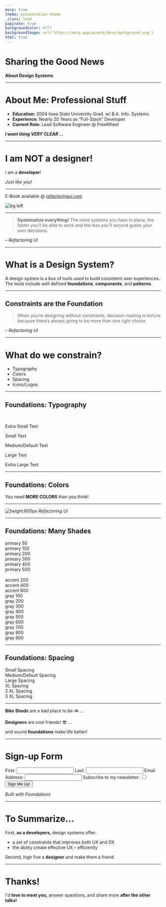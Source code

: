 ```yaml
---
marp: true
theme: presentation-theme
_class: lead
paginate: true
backgroundColor: #fff
backgroundImage: url('https://marp.app/assets/hero-background.svg')
html: true
---
```


# Sharing the Good News

**About Design Systems**

<!-- 

Thanks you's: 
- Thank Heather and Bitovi
- Thanks Jessica and Slolam Build 

IMPORTANT NOTE: No Questions!  Keep time for networking at the end!

Comment: Hi!  I'm Shea Leslein, and I'm here to share the good news about design systems with you!

Comment:  Lets get Started!

-->

---

<!-- # About Me


Fam: Married 16 years, 4 kids, 15, 14, 12, 10

Comment: I think community is SO important.  
  - Thank Heather for coordinating our meetings and Jessica and the folks here at Soloam Build for hosting

    
Joke: The title of this talk as actually inspired by something my Pastor said during a sermon. So, if you ever meet Pastor Adam waters, from Grace Bible Church, please don't tell him I day dream during his sermons :smile:

Comment:  Now, I also like listening to podcasts when I walk the dog.  This seemingly random fact plays a key role in the story I will share today.

 
Personal Stuff:
- Meet the Fam!
- Community & Church
- Walks and Software Podcasts

![bg right](IMG_3296.JPG)

---

 -->

# About Me: Professional Stuff

<!--
Comment:  Professionally, I realize nobody probably cares where I went to school, or when.  But I am a proud Iowan, and I am old.... I mean... I'm quite experienced...

Comment: Nearly 20 years to be more precise. Mostly as a full stack developer.  Currently I'm a lead engineer at FreeWheel, and Ad-tech company. 

Comment: As we move forward, I want to make one thing VERY clear.
-->

- **Education:** 2004 Iowa State University Grad. w/ B.A. Info. Systems 
- **Experience:** Nearly 20 Years as “Full-Stack” Developer
- **Current Role:** Lead Software Engineer @ FreeWheel

<!-- _class: lead -->
_**I want thing VERY CLEAR ...**_

---

<!-- 
 # I'm not a designer

Comment: I'm pretty much color blind.  Not literally... figuratively. Some people do have a genetic condition that prevents them from seeing colors in the normal way.  That's not me.  I just have bad taste in colors. So, if you came thinking I could teach you good some good design tips... You are going to be disappointed!

Comment: Just as a brief aside and to offer more proof that I'm a developer... I created this whole presentation in markdown and used a tool called "marp" to compile it to HTML.  I really didn't want to futs around with Power Point or Google Slides!

Question:  So, if I'm not a designer.  And I am not good at design!  Why am I here?  

Comment: Well, I simply want to share with you what I've learned about design systems. To show how they not only help build quality user experiences but also how they help improve the developer experience as well!

Narrative:  This story begins with a self aware understanding that I am not a designer.  I was working on web related side project for a church thing. I slapped the key board and started building a thing.  I got to a decent point... looked at what I had and was like.... wow.... this does not look real good.  

-->
<!-- _class: lead -->
# I am **NOT** a designer!
I am a **developer**!  

*Just like you!*

---

<!-- 

- Heard about this ebook, that was supposedly "Design for Developers"
- Checked out the 2 free Chapters and learned valuable nuggets
- OK!  I'm gonna Drop the $150 on the book!
- Totally worth its BTW.  Available here

-->

<!-- _class: lead -->
E-Book available @
_[refactoringui.com](https://refactoringui.com)_

![bg left](refactoring-ui.png)

---

<!--
# Systemize everything

- Remember day I read this text.
- READ: Systemize Everything:  
- Formative moment, Design as a system? Wait... design systems are a thing!
- I've got to learn about this! 
- Today, I share just a little bit about what I've learned about design systems.

-->

<!-- _class: lead -->
> **Systematize everything!** The more systems you have in place, the faster you’ll be able to work and the less you’ll second guess your own decisions.

*– Refactoring UI*

---

<!-- 
# What is a design system

- Definition is from Nath!
    - Wave Nath
    - Talk to her, she's super cool!

- Describes the what, but also the WHY
    - Consistent UX
    - Also found improved DX!

- Main parts: Foundations, Components, Patterns
    - Today, briefly on foundations only
    - Foundations are what components patterns are built on

-->

# What is a Design System?

<!-- _class: lead -->
A design system is a box of tools used to build consistent user experiences.  The tools include well defined **foundations**, **components**, and **patterns**.

---

## Constraints are the Foundation

<!--
## Foundations: Constraints

- There is freedom in .... they are liberating.  
- I see some of you wincing at that word "constraints"!  
    - You want to build without limitation!  
    - I get it! As developers we love me unencumbered.

- There is freedom in constraints!  What do I mean?
    - Reduce decision fatigue

- Illustration Restaurant Menu
    - Cheesecake factory 200+ items on their menu! 
    - Local mexican restaurant.... 7 items, 8 if count the combo

- Which is easier to choose?  
    - Yea the baby burrito at the local mexican joint?  Super easy choice!
    - Amazing too!

-->

<!-- _class: lead -->
> When you’re designing without constraints, decision-making is torture because there’s always going to be more than one right choice. 

*– Refactoring UI*

---

<!-- 
# Foundations 

- Question: What do we constrain?
    - Typography:  Fonts and font sizes
    - Colors:  Pretty self explanatory:
    - Spacing: margin, padding, gaps in flex/gird containers

- One chief goal of the foundations is to ensure visual consistency across the whole system.  Design system and application system.  

- We will focus on Typography, colors, and spacing.

- Seems pretty straight forward right?  -
   - Bigger picture than you realize.
-->

# What do we constrain?

- Typography 
- Colors
- Spacing
- Icons/Logos

---

## Foundations: Typography

<!--

- Need more than one font-size.
    - Headings different size from labels, navigation inputs

- Too man is not great
    - Decision fatigue
    - too subtle for users to understand intent

- This example
    - We've got 5
    - All designs are limited to these 5
    - Fairly standard
    - Can enhance further with colors, decorators like bold, italics, etc
-->

<div>
<br>
    <p class="font-xs">Extra Small Text</p>
    <p class="font-sm">Small Text</p>
    <p class="font-md">Medium/Default Text</p>
    <p class="font-lg">Large Text</p>
    <p class="font-xl">Extra Large Text</p>
</div>
<div>

</div>

---
<!-- _class: lead -->
## Foundations: Colors

<!--
Comment: Here's another truth.  You're gonna need way more colors than you think!  Don't let those online color palettes fool you... You cannot build a UI using only 3-5 colors!  You need many more colors than you think.

Comment: You can probably get by with 7-9 "base" colors,  but you need varying shades of each.  You'll see what I mean.
-->

You need **MORE COLORS** than you think! 

---

<!-- 
- You end up with something that looks like this...
- Yes, even I know this is bad
- Now.... if you're a front end engineer
    - Let me recommend you buy the Refactoring UI book!

-->

<!-- _class: lead -->
![height:600px](few-colors.png)
_Refactoring UI_

---

## Foundations: Many Shades

<!--

- We need many shades

- Primary and Accent colors
    - For buttons, text,
    - Use to draw the users attention 
    - add floushies of style that can subtly bring joy and purpose to the UX

- Grays
    - Most, of the page. 
    - Nearly all text
    - Input borders, dividers, etc 

- Notice how these are labeled numerically with numbers. 
    - Artifact of what designers call Design Tokens
    - Shared language for people, glossary or dictionary
    - Numbers show progression

- Allow engineers to "paint by number"

-->

<div class='grid-2-col'>
    <div>
        <div class="color-demo bg-color-primary-50">primary 50</div>
        <div class="color-demo bg-color-primary-100">primary 100</div>
        <div class="color-demo bg-color-primary-200">primary 200</div>
        <div class="color-demo bg-color-primary-300 color-white">primary 300</div>
        <div class="color-demo bg-color-primary-400 color-white">primary 400</div>
        <div class="color-demo bg-color-primary-500 color-white">primary 500</div>
        <br>
        <div class="color-demo bg-color-accent-200">accent 200</div>
        <div class="color-demo bg-color-accent-400 color-white">accent 400</div>
        <div class="color-demo bg-color-accent-600 color-white">accent 600</div>
    </div>
    <div>
        <div class="color-demo bg-color-gray-100">gray 100</div>
        <div class="color-demo bg-color-gray-200">gray 200</div>
        <div class="color-demo bg-color-gray-300">gray 300</div>
        <div class="color-demo bg-color-gray-400">gray 400</div>
        <div class="color-demo bg-color-gray-500">gray 500</div>
        <div class="color-demo bg-color-gray-600 color-white">gray 600</div>
        <div class="color-demo bg-color-gray-700 color-white">gray 700</div>
        <div class="color-demo bg-color-gray-800 color-white">gray 800</div>
        <div class="color-demo bg-color-gray-900 color-white">gray 900</div>
    </div>
</div>

---

## Foundations: Spacing

<!--

- Usage: Margins, Padding, gap within grid/flex.
- Visual spacing is important and should be consistent.
- Very simple spacing scale outline the menu options.
    - Like a wardrobe.... just pick the size that fits.

- Hope you see how DX is imporved.
-->

<div class='spacing-demo-container'>
    <div class='spacing-demo sm'></div> <span>Small Spacing</span>
    <div class='spacing-demo md'></div> <span> Medium/Default Spacing</span>
    <div class='spacing-demo lg'></div> <span>Large Spacing </span>
    <div class='spacing-demo xl'></div> <span>XL Spacing </span>
    <div class='spacing-demo -2xl'></div> <span>2 XL Spacing </span>
    <div class='spacing-demo -3xl'></div> <span>3 XL Spacing </span>
</div>

---

<!--
- If not, quick story based on my experience
- Timing: While reading Refatoring UI
- Project: large group of devs, designers
- Problems: Slow dev time. Bike sheding
- Solution: 
    - Follow design system!
    - Dialogs with designers
- Result: 
    - Improved DX, 
    - productivity up!
    - Better relationships with designer

- Transition:
    - Land the plane:
    - Defined simple design system using foundations
    - What can we build?
-->

<!-- _class: lead -->

**Bike Sheds** are a bad place to be :bike: ... 

**Designers** are cool friends! :sunglasses: ...

and sound **foundations** make life better!

---

<!--
- Quite a bit actually!
- Simple "signup" form
- Using all of the foundations we noted above
    - small spacing between elements.
    - Primary shades on the Button and heading
    - using medium text size.

-->

<div class='card'>
    <h1>Sign-up Form</h1>
    <div class="form">
        <label>First: <input type="text" /></label>
        <label>Last: <input type="text" /></label>
        <label class="two-col">Email Address: <input type="text" /></label>
        <label class="two-col">Subscribe to my newsletter: <input type='checkbox' /></label>
        <button class="primary">Sign Me Up!</button>
    </div>
</div>

<!-- _class: lead -->
*Built with Foundations*

---

<!--
- Good news
    - Design systems don't just help provide a consistent UX
    - Freedom of constraints also improves DX
    - Improved development speed.
- Being equipped with knowledge of the DS
    - Helps bring us into a better relationship with designers
    - They share their knowledge with us

-->
# To Summarize...

First, **as a developers,** design systems offer:
- a set of constraints that improves both UX and DX
- the ability create effective UX – efficiently

Second, high five a **designer** and make them a friend

---

<!-- _class: lead -->
# Thanks!

I'd **love to meet you,** answer questions, and share more **after the other talks!**